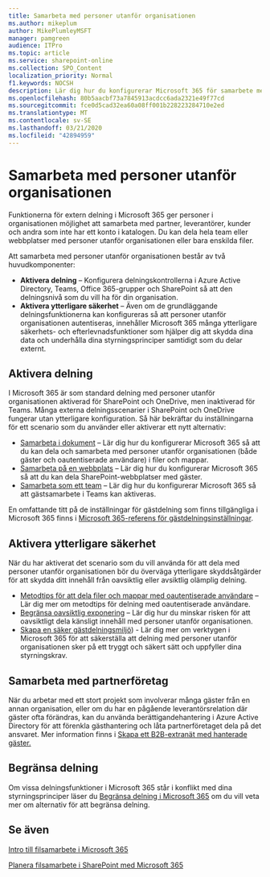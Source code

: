 ```yaml
---
title: Samarbeta med personer utanför organisationen
ms.author: mikeplum
author: MikePlumleyMSFT
manager: pamgreen
audience: ITPro
ms.topic: article
ms.service: sharepoint-online
ms.collection: SPO_Content
localization_priority: Normal
f1.keywords: NOCSH
description: Lär dig hur du konfigurerar Microsoft 365 för samarbete med personer utanför organisationen.
ms.openlocfilehash: 80b5aacbf73a7845913acdcc6ada2321e49f77cd
ms.sourcegitcommit: fce0d5cad32ea60a08ff001b228223284710e2ed
ms.translationtype: MT
ms.contentlocale: sv-SE
ms.lasthandoff: 03/21/2020
ms.locfileid: "42894959"
---
```

# <a name="collaborating-with-people-outside-your-organization"></a>Samarbeta med personer utanför organisationen

Funktionerna för extern delning i Microsoft 365 ger personer i organisationen möjlighet att samarbeta med partner, leverantörer, kunder och andra som inte har ett konto i katalogen. Du kan dela hela team eller webbplatser med personer utanför organisationen eller bara enskilda filer.

Att samarbeta med personer utanför organisationen består av två huvudkomponenter:

- **Aktivera delning** – Konfigurera delningskontrollerna i Azure Active Directory, Teams, Office 365-grupper och SharePoint så att den delningsnivå som du vill ha för din organisation.
- **Aktivera ytterligare säkerhet** – Även om de grundläggande delningsfunktionerna kan konfigureras så att personer utanför organisationen autentiseras, innehåller Microsoft 365 många ytterligare säkerhets- och efterlevnadsfunktioner som hjälper dig att skydda dina data och underhålla dina styrningsprinciper samtidigt som du delar externt.

## <a name="enable-sharing"></a>Aktivera delning

I Microsoft 365 är som standard delning med personer utanför organisationen aktiverad för SharePoint och OneDrive, men inaktiverad för Teams. Många externa delningsscenarier i SharePoint och OneDrive fungerar utan ytterligare konfiguration. Så här bekräftar du inställningarna för ett scenario som du använder eller aktiverar ett nytt alternativ:

- [Samarbeta i dokument](collaborate-on-documents.md) – Lär dig hur du konfigurerar Microsoft 365 så att du kan dela och samarbeta med personer utanför organisationen (både gäster och oautentiserade användare) i filer och mappar.
- [Samarbeta på en webbplats](collaborate-in-site.md) – Lär dig hur du konfigurerar Microsoft 365 så att du kan dela SharePoint-webbplatser med gäster.
- [Samarbeta som ett team](collaborate-as-team.md) – Lär dig hur du konfigurerar Microsoft 365 så att gästsamarbete i Teams kan aktiveras.

En omfattande titt på de inställningar för gästdelning som finns tillgängliga i Microsoft 365 finns i [Microsoft 365-referens för gästdelningsinställningar](microsoft-365-guest-settings.md).

## <a name="enable-additional-security"></a>Aktivera ytterligare säkerhet

När du har aktiverat det scenario som du vill använda för att dela med personer utanför organisationen bör du överväga ytterligare skyddsåtgärder för att skydda ditt innehåll från oavsiktlig eller avsiktlig olämplig delning.

- [Metodtips för att dela filer och mappar med oautentiserade användare](best-practices-anonymous-sharing.md) – Lär dig mer om metodtips för delning med oautentiserade användare.
- [Begränsa oavsiktlig exponering](share-limit-accidental-exposure.md) – Lär dig hur du minskar risken för att oavsiktligt dela känsligt innehåll med personer utanför organisationen.
- [Skapa en säker gästdelningsmiljö](create-secure-guest-sharing-environment.md)) - Lär dig mer om verktygen i Microsoft 365 för att säkerställa att delning med personer utanför organisationen sker på ett tryggt och säkert sätt och uppfyller dina styrningskrav.

## <a name="collaborate-with-partner-companies"></a>Samarbeta med partnerföretag

När du arbetar med ett stort projekt som involverar många gäster från en annan organisation, eller om du har en pågående leverantörsrelation där gäster ofta förändras, kan du använda berättigandehantering i Azure Active Directory för att förenkla gästhantering och låta partnerföretaget dela på det ansvaret. Mer information finns i [Skapa ett B2B-extranät med hanterade gäster.](b2b-extranet.md)

## <a name="limit-sharing"></a>Begränsa delning

Om vissa delningsfunktioner i Microsoft 365 står i konflikt med dina styrningsprinciper läser du [Begränsa delning i Microsoft 365](microsoft-365-limit-sharing.md) om du vill veta mer om alternativ för att begränsa delning.

## <a name="see-also"></a>Se även

[Intro till filsamarbete i Microsoft 365](https://docs.microsoft.com/sharepoint/intro-to-file-collaboration)

[Planera filsamarbete i SharePoint med Microsoft 365](https://docs.microsoft.com/sharepoint/deploy-file-collaboration)
